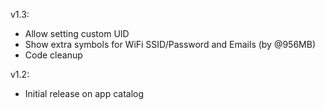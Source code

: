 v1.3:
- Allow setting custom UID
- Show extra symbols for WiFi SSID/Password and Emails (by @956MB)
- Code cleanup

v1.2:
- Initial release on app catalog
